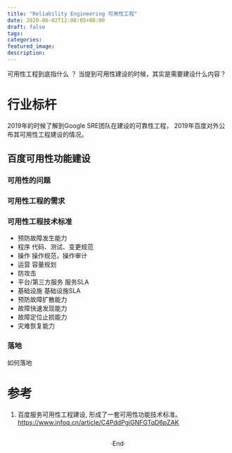 ```yaml
---
title: "Reliability Engineering 可用性工程"
date: 2020-06-02T12:08:05+08:00
draft: false
tags: 
categories: 
featured_image: 
description: 
---
```


可用性工程到底指什么 ？ 当提到可用性建设的时候，其实是需要建设什么内容？ 

# 行业标杆
2019年的时候了解到Google SRE团队在建设的可靠性工程， 2019年百度对外公布其可用性工程建设的情况。 

## 百度可用性功能建设

### 可用性的问题

### 可用性工程的需求

### 可用性工程技术标准

- 预防故障发生能力
 - 程序
   代码、测试、变更规范
 - 操作
   操作规范，操作审计
 - 运营
   容量规划
 - 防攻击
 - 平台/第三方服务
   服务SLA
 - 基础设施
   基础设施SLA
- 预防故障扩散能力
- 故障快速发现能力
- 故障定位止损能力
- 灾难恢复能力

### 落地
如何落地
# 参考

1. 百度服务可用性工程建设, 形成了一套可用性功能技术标准。
  https://www.infoq.cn/article/C4PddPgiGNFGTqD6pZAK 




<br>

<center>  ·End·  </center>
